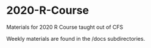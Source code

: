 # 2020-R-Course
Materials for 2020 R Course taught out of CFS


Weekly materials are found in the /docs subdirectories.
